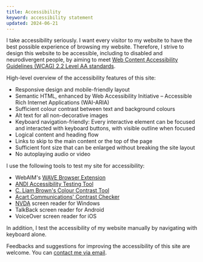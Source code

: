 ```yaml
---
title: Accessibility
keyword: accessibility statement
updated: 2024-06-21
---
```


I take accessibility seriously. I want every visitor to my website to have the best possible experience of browsing my website. Therefore, I strive to design this website to be accessible, including to disabled and neurodivergent people, by aiming to meet [Web Content Accessibility Guidelines (WCAG) 2.2 Level AA standards](https://www.w3.org/WAI/standards-guidelines/wcag/).

High-level overview of the accessibility features of this site:
* Responsive design and mobile-friendly layout
* Semantic HTML, enhanced by Web Accessibility Initiative – Accessible Rich Internet Applications (WAI-ARIA)
* Sufficient colour contrast between text and background colours
*  Alt text for all non-decorative images
* Keyboard navigation-friendly: Every interactive element can be focused and interacted with keyboard buttons, with visible outline when focused
* Logical content and heading flow
* Links to skip to the main content or the top of the page
* Sufficient font size that can be enlarged without breaking the site layout
* No autoplaying audio or video

I use the following tools to test my site for accessibility:
* WebAIM's [WAVE Browser Extension](https://wave.webaim.org/extension/)
* [ANDI Accessibility Testing Tool](https://www.ssa.gov/accessibility/andi/help/install.html)
* [C. Liam Brown's Colour Contrast Tool](https://cliambrown.com/contrast/)
* [Acart Communications' Contrast Checker](https://contrastchecker.com/)
* [NVDA](https://www.nvaccess.org/about-nvda/) screen reader for Windows
* TalkBack screen reader for Android
* VoiceOver screen reader for iOS

In addition, I test the accessibility of my website manually by navigating with keyboard alone.

Feedbacks and suggestions for improving the accessibility of this site are welcome. You can [contact me via email](mailto:{{sitemeta.siteAuthor.email}}).
